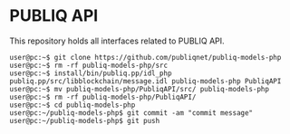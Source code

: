 PUBLIQ API
==========

This repository holds all interfaces related to PUBLIQ API.

```console
user@pc:~$ git clone https://github.com/publiqnet/publiq-models-php
user@pc:~$ rm -rf publiq-models-php/src
user@pc:~$ install/bin/publiq.pp/idl_php publiq.pp/src/libblockchain/message.idl publiq-models-php PubliqAPI
user@pc:~$ mv publiq-models-php/PubliqAPI/src/ publiq-models-php
user@pc:~$ rm -rf publiq-models-php/PubliqAPI/
user@pc:~$ cd publiq-models-php
user@pc:~/publiq-models-php$ git commit -am "commit message"
user@pc:~/publiq-models-php$ git push
```
